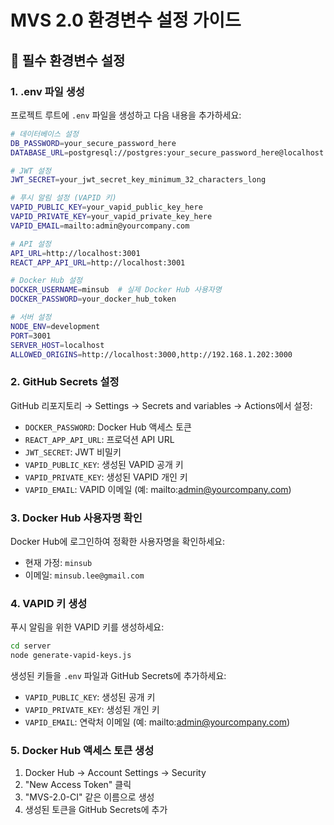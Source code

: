 # MVS 2.0 환경변수 설정 가이드

## 🔐 **필수 환경변수 설정**

### **1. .env 파일 생성**
프로젝트 루트에 `.env` 파일을 생성하고 다음 내용을 추가하세요:

```bash
# 데이터베이스 설정
DB_PASSWORD=your_secure_password_here
DATABASE_URL=postgresql://postgres:your_secure_password_here@localhost:5432/mvs

# JWT 설정
JWT_SECRET=your_jwt_secret_key_minimum_32_characters_long

# 푸시 알림 설정 (VAPID 키)
VAPID_PUBLIC_KEY=your_vapid_public_key_here
VAPID_PRIVATE_KEY=your_vapid_private_key_here
VAPID_EMAIL=mailto:admin@yourcompany.com

# API 설정
API_URL=http://localhost:3001
REACT_APP_API_URL=http://localhost:3001

# Docker Hub 설정
DOCKER_USERNAME=minsub  # 실제 Docker Hub 사용자명
DOCKER_PASSWORD=your_docker_hub_token

# 서버 설정
NODE_ENV=development
PORT=3001
SERVER_HOST=localhost
ALLOWED_ORIGINS=http://localhost:3000,http://192.168.1.202:3000
```

### **2. GitHub Secrets 설정**
GitHub 리포지토리 → Settings → Secrets and variables → Actions에서 설정:

- `DOCKER_PASSWORD`: Docker Hub 액세스 토큰
- `REACT_APP_API_URL`: 프로덕션 API URL
- `JWT_SECRET`: JWT 비밀키
- `VAPID_PUBLIC_KEY`: 생성된 VAPID 공개 키
- `VAPID_PRIVATE_KEY`: 생성된 VAPID 개인 키
- `VAPID_EMAIL`: VAPID 이메일 (예: mailto:admin@yourcompany.com)

### **3. Docker Hub 사용자명 확인**
Docker Hub에 로그인하여 정확한 사용자명을 확인하세요:
- 현재 가정: `minsub`
- 이메일: `minsub.lee@gmail.com`

### **4. VAPID 키 생성**
푸시 알림을 위한 VAPID 키를 생성하세요:

```bash
cd server
node generate-vapid-keys.js
```

생성된 키들을 `.env` 파일과 GitHub Secrets에 추가하세요:
- `VAPID_PUBLIC_KEY`: 생성된 공개 키
- `VAPID_PRIVATE_KEY`: 생성된 개인 키
- `VAPID_EMAIL`: 연락처 이메일 (예: mailto:admin@yourcompany.com)

### **5. Docker Hub 액세스 토큰 생성**
1. Docker Hub → Account Settings → Security
2. "New Access Token" 클릭
3. "MVS-2.0-CI" 같은 이름으로 생성
4. 생성된 토큰을 GitHub Secrets에 추가


